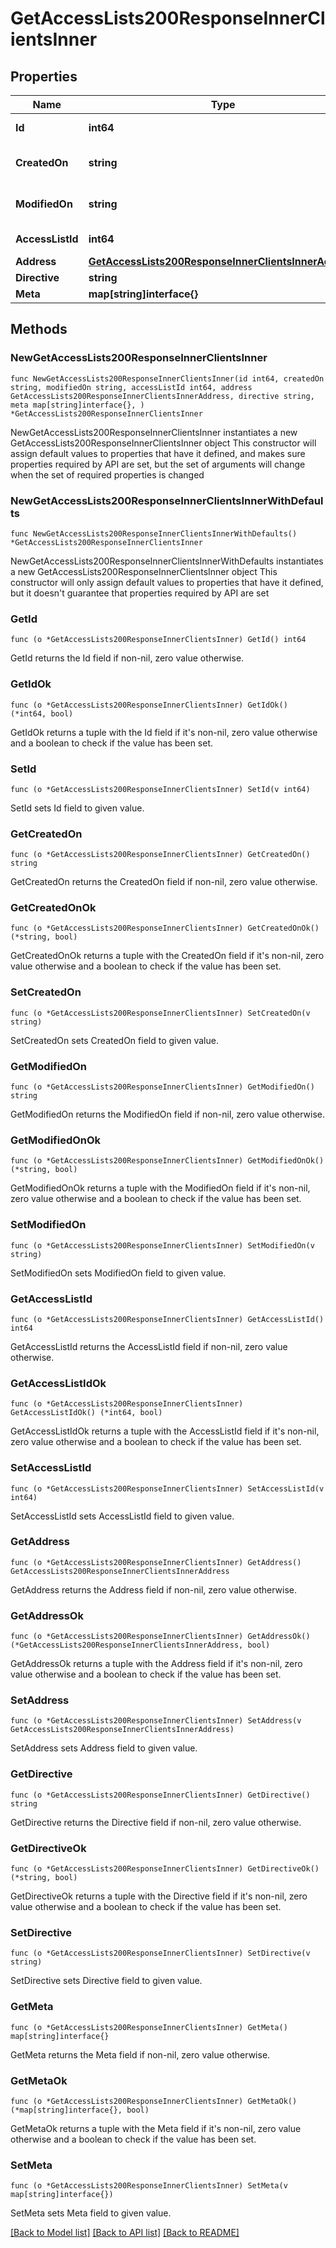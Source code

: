 # GetAccessLists200ResponseInnerClientsInner

## Properties

Name | Type | Description | Notes
------------ | ------------- | ------------- | -------------
**Id** | **int64** | Unique identifier | [readonly] 
**CreatedOn** | **string** | Date and time of creation | [readonly] 
**ModifiedOn** | **string** | Date and time of last update | [readonly] 
**AccessListId** | **int64** | Access List ID | 
**Address** | [**GetAccessLists200ResponseInnerClientsInnerAddress**](GetAccessLists200ResponseInnerClientsInnerAddress.md) |  | 
**Directive** | **string** |  | 
**Meta** | **map[string]interface{}** |  | 

## Methods

### NewGetAccessLists200ResponseInnerClientsInner

`func NewGetAccessLists200ResponseInnerClientsInner(id int64, createdOn string, modifiedOn string, accessListId int64, address GetAccessLists200ResponseInnerClientsInnerAddress, directive string, meta map[string]interface{}, ) *GetAccessLists200ResponseInnerClientsInner`

NewGetAccessLists200ResponseInnerClientsInner instantiates a new GetAccessLists200ResponseInnerClientsInner object
This constructor will assign default values to properties that have it defined,
and makes sure properties required by API are set, but the set of arguments
will change when the set of required properties is changed

### NewGetAccessLists200ResponseInnerClientsInnerWithDefaults

`func NewGetAccessLists200ResponseInnerClientsInnerWithDefaults() *GetAccessLists200ResponseInnerClientsInner`

NewGetAccessLists200ResponseInnerClientsInnerWithDefaults instantiates a new GetAccessLists200ResponseInnerClientsInner object
This constructor will only assign default values to properties that have it defined,
but it doesn't guarantee that properties required by API are set

### GetId

`func (o *GetAccessLists200ResponseInnerClientsInner) GetId() int64`

GetId returns the Id field if non-nil, zero value otherwise.

### GetIdOk

`func (o *GetAccessLists200ResponseInnerClientsInner) GetIdOk() (*int64, bool)`

GetIdOk returns a tuple with the Id field if it's non-nil, zero value otherwise
and a boolean to check if the value has been set.

### SetId

`func (o *GetAccessLists200ResponseInnerClientsInner) SetId(v int64)`

SetId sets Id field to given value.


### GetCreatedOn

`func (o *GetAccessLists200ResponseInnerClientsInner) GetCreatedOn() string`

GetCreatedOn returns the CreatedOn field if non-nil, zero value otherwise.

### GetCreatedOnOk

`func (o *GetAccessLists200ResponseInnerClientsInner) GetCreatedOnOk() (*string, bool)`

GetCreatedOnOk returns a tuple with the CreatedOn field if it's non-nil, zero value otherwise
and a boolean to check if the value has been set.

### SetCreatedOn

`func (o *GetAccessLists200ResponseInnerClientsInner) SetCreatedOn(v string)`

SetCreatedOn sets CreatedOn field to given value.


### GetModifiedOn

`func (o *GetAccessLists200ResponseInnerClientsInner) GetModifiedOn() string`

GetModifiedOn returns the ModifiedOn field if non-nil, zero value otherwise.

### GetModifiedOnOk

`func (o *GetAccessLists200ResponseInnerClientsInner) GetModifiedOnOk() (*string, bool)`

GetModifiedOnOk returns a tuple with the ModifiedOn field if it's non-nil, zero value otherwise
and a boolean to check if the value has been set.

### SetModifiedOn

`func (o *GetAccessLists200ResponseInnerClientsInner) SetModifiedOn(v string)`

SetModifiedOn sets ModifiedOn field to given value.


### GetAccessListId

`func (o *GetAccessLists200ResponseInnerClientsInner) GetAccessListId() int64`

GetAccessListId returns the AccessListId field if non-nil, zero value otherwise.

### GetAccessListIdOk

`func (o *GetAccessLists200ResponseInnerClientsInner) GetAccessListIdOk() (*int64, bool)`

GetAccessListIdOk returns a tuple with the AccessListId field if it's non-nil, zero value otherwise
and a boolean to check if the value has been set.

### SetAccessListId

`func (o *GetAccessLists200ResponseInnerClientsInner) SetAccessListId(v int64)`

SetAccessListId sets AccessListId field to given value.


### GetAddress

`func (o *GetAccessLists200ResponseInnerClientsInner) GetAddress() GetAccessLists200ResponseInnerClientsInnerAddress`

GetAddress returns the Address field if non-nil, zero value otherwise.

### GetAddressOk

`func (o *GetAccessLists200ResponseInnerClientsInner) GetAddressOk() (*GetAccessLists200ResponseInnerClientsInnerAddress, bool)`

GetAddressOk returns a tuple with the Address field if it's non-nil, zero value otherwise
and a boolean to check if the value has been set.

### SetAddress

`func (o *GetAccessLists200ResponseInnerClientsInner) SetAddress(v GetAccessLists200ResponseInnerClientsInnerAddress)`

SetAddress sets Address field to given value.


### GetDirective

`func (o *GetAccessLists200ResponseInnerClientsInner) GetDirective() string`

GetDirective returns the Directive field if non-nil, zero value otherwise.

### GetDirectiveOk

`func (o *GetAccessLists200ResponseInnerClientsInner) GetDirectiveOk() (*string, bool)`

GetDirectiveOk returns a tuple with the Directive field if it's non-nil, zero value otherwise
and a boolean to check if the value has been set.

### SetDirective

`func (o *GetAccessLists200ResponseInnerClientsInner) SetDirective(v string)`

SetDirective sets Directive field to given value.


### GetMeta

`func (o *GetAccessLists200ResponseInnerClientsInner) GetMeta() map[string]interface{}`

GetMeta returns the Meta field if non-nil, zero value otherwise.

### GetMetaOk

`func (o *GetAccessLists200ResponseInnerClientsInner) GetMetaOk() (*map[string]interface{}, bool)`

GetMetaOk returns a tuple with the Meta field if it's non-nil, zero value otherwise
and a boolean to check if the value has been set.

### SetMeta

`func (o *GetAccessLists200ResponseInnerClientsInner) SetMeta(v map[string]interface{})`

SetMeta sets Meta field to given value.



[[Back to Model list]](../README.md#documentation-for-models) [[Back to API list]](../README.md#documentation-for-api-endpoints) [[Back to README]](../README.md)


